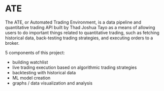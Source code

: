 # ATE
The ATE, or Automated Trading Environment, is a data pipeline and quantitative trading API built by Thad Joshua Tayo as a means of allowing users to do important things related to quantitative trading, such as fetching historical data, back-testing trading strategies, and executing orders to a broker.

5 components of this project:
- building watchlist 
- live trading execution based on algorithmic trading strategies
- backtesting with historical data
- ML model creation
- graphs / data visualization and analysis
